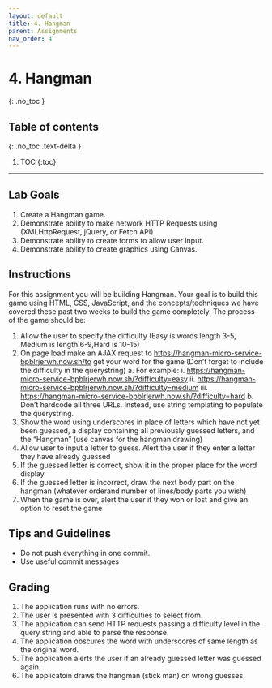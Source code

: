 ```yaml
---
layout: default
title: 4. Hangman
parent: Assignments
nav_order: 4
---
```

# 4. Hangman
{: .no_toc }

## Table of contents
{: .no_toc .text-delta }

1. TOC
{:toc}

---

## Lab Goals
1. Create a Hangman game.
2. Demonstrate ability to make network HTTP Requests using (XMLHttpRequest, jQuery, or Fetch API)
3. Demonstrate ability to create forms to allow user input.
4. Demonstrate ability to create graphics using Canvas.

## Instructions
For this assignment you will be building Hangman. Your goal is to build this game using HTML, CSS, JavaScript, and the concepts/techniques we have covered these past two weeks to build the game completely. The process of the game should be:
1. Allow the user to specify the difficulty (Easy is words length 3-5, Medium is length 6-9,Hard is 10-15)
2. On page load make an AJAX request to https://hangman-micro-service-bpblrjerwh.now.sh/to get your word for the game (Don’t forget to include the difficulty in the querystring)
  a. For example:
    i. https://hangman-micro-service-bpblrjerwh.now.sh/?difficulty=easy
    ii. https://hangman-micro-service-bpblrjerwh.now.sh/?difficulty=medium
    iii. https://hangman-micro-service-bpblrjerwh.now.sh/?difficulty=hard
  b. Don’t hardcode all three URLs. Instead, use string templating to populate the querystring.
3. Show the word using underscores in place of letters which have not yet been guessed, a display containing all previously guessed letters, and the “Hangman” (use canvas for the hangman drawing)
4. Allow user to input a letter to guess. Alert the user if they enter a letter they have already guessed
5. If the guessed letter is correct, show it in the proper place for the word display
6. If the guessed letter is incorrect, draw the next body part on the hangman (whatever orderand number of lines/body parts you wish)
7. When the game is over, alert the user if they won or lost and give an option to reset the game

## Tips and Guidelines
* Do not push everything in one commit.
* Use useful commit messages

## Grading
1. The application runs with no errors.
2. The user is presented with 3 difficulties to select from.
3. The application can send HTTP requests passing a difficulty level in the query string and able to parse the response.
4. The application obscures the word with underscores of same length as the original word.
5. The application alerts the user if an already guessed letter was guessed again.
6. The applicatoin draws the hangman (stick man) on wrong guesses.